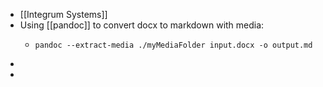- [[Integrum Systems]]
- Using [[pandoc]] to convert docx to markdown with media:
	- ```
	  pandoc --extract-media ./myMediaFolder input.docx -o output.md
	  ```
-
-